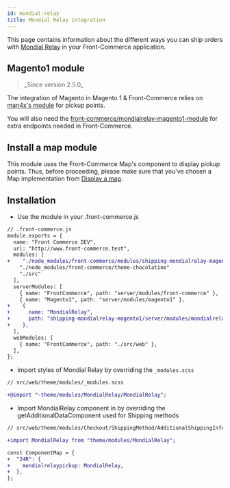 ```yaml
---
id: mondial-relay
title: Mondial Relay integration
---
```


This page contains information about the different ways you can ship orders with [Mondial Relay](https://www.mondialrelay.fr/) in your Front-Commerce application.

## Magento1 module

<blockquote class="feature--new">
_Since version 2.5.0_
</blockquote>

The integration of Magento in Magento 1 & Front-Commerce relies on [man4x's module](https://github.com/OpenMageModuleFostering/man4x_mondialrelay) for pickup points.

You will also need the [front-commerce/mondialrelay-magento1-module](https://github.com/front-commerce/magento1-module-mondialrelay-front-commerce) for extra endpoints needed in Front-Commerce.

## Install a map module

This module uses the Front-Commerce Map's component to display pickup points. Thus, before proceeding, please make sure that you've chosen a Map implementation from [Display a map](/docs/advanced/shipping/display-a-map.html).

## Installation

- Use the module in your .front-commerce.js

```diff
// .front-commerce.js
module.exports = {
  name: "Front Commerce DEV",
  url: "http://www.front-commerce.test",
  modules: [
+    "./node_modules/front-commerce/modules/shipping-mondialrelay-magento1"
    "./node_modules/front-commerce/theme-chocolatine"
    "./src"
  ],
  serverModules: [
    { name: "FrontCommerce", path: "server/modules/front-commerce" },
    { name: "Magento1", path: "server/modules/magento1" },
+    {
+      name: "MondialRelay",
+      path: "shipping-mondialrelay-magento1/server/modules/mondialrelay",
+    },
  ],
  webModules: [
    { name: "FrontCommerce", path: "./src/web" },
  ],
};
```

- Import styles of Mondial Relay by overriding the `_modules.scss`

```diff
// src/web/theme/modules/_modules.scss

+@import "~theme/modules/MondialRelay/MondialRelay";
```

- Import MondialRelay component in by overriding the getAdditionalDataComponent used for Shipping methods

```diff
// src/web/theme/modules/Checkout/ShippingMethod/AdditionalShippingInformation/getAdditionalDataComponent.js

+import MondialRelay from "theme/modules/MondialRelay";

const ComponentMap = {
+  "24R": {
+    mondialrelaypickup: MondialRelay,
+  },
};
```
